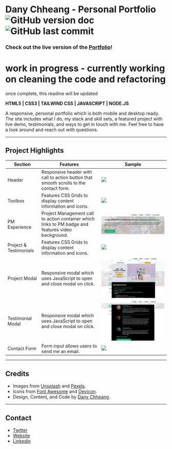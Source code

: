 # Dany Chheang - Personal Portfolio ![GitHub version doc](https://img.shields.io/badge/Version-1.0.0-red) ![GitHub last commit](https://img.shields.io/github/last-commit/dcc5235/Personal_Portfolio?style=flat-square) 

### Check out the live version of the [Portfolio](https://danychheang.com/)!

# work in progress - currently working on cleaning the code and refactoring

once complete, this readme will be updated

**HTML5 | CSS3 | TAILWIND CSS | JAVASCRIPT | NODE.JS**

A responsive, personal portfolio which is both mobile and desktop ready. The site includes what I do, my stack and skill sets, a featured project with live demo, testimonials, and ways to get in touch with me. Feel free to have a look around and reach out with questions.

---

## Project Highlights

Section | Features | Sample
------------ | ------------- | ------------- 
Header | Responsive header with call to action button that smooth scrolls to the contact form. | ![](https://media-exp1.licdn.com/dms/image/C4E22AQGqthAiPP48Ng/feedshare-shrink_800/0/1613745734807?e=1616630400&v=beta&t=wEnH40wWBQbsfJomsaT1O5iextTeLUg053iHEjwkBFQ)
Toolbox | Features CSS Grids to display content information and icons. | ![](https://media-exp1.licdn.com/dms/image/C4E22AQEbuQ5SFLOOjg/feedshare-shrink_2048_1536/0/1613745731776?e=1616630400&v=beta&t=3wc84h86g6QwfNmKsOV3TI68VF_w9u8EqOUQO4-Fr_I)
PM Experience | Project Management call to action container which links to PM badge and features video background. | ![](readme/img3.png)
Project & Testimonials | Features CSS Grids to display content information and icons. | ![](https://media-exp1.licdn.com/dms/image/C4E22AQFXOc35W-WmRA/feedshare-shrink_2048_1536/0/1613745731865?e=1616630400&v=beta&t=inO22o4BFGbxXhBfgkyDo0SAqYW3t8Dsq_mILAcM2Mk)
Project Modal | Responsive modal which uses JavaScript to open and close modal on click. | ![](readme/img1.png)
Testimonial Modal | Responsive modal which uses JavaScript to open and close modal on click. | ![](readme/img2.png)
Contact Form | Form input allows users to send me an email.| ![](https://media-exp1.licdn.com/dms/image/C4E22AQG40MAPxSXI2w/feedshare-shrink_2048_1536/0/1613745732166?e=1616630400&v=beta&t=3xTYktJs-2_q4DiG8C3LHWVFR8XXHzA1HGOuuor0_HM)

---

## Credits

- Images from [Unsplash](https://unsplash.com/) and [Pexels](https://www.pexels.com/).
- Icons from [Font Awesome](https://fontawesome.com/) and [Devicon](https://devicon.dev/).
- Design, Content, and Code by [Dany Chheang](https://github.com/dcc5235).

---

## Contact

- [Twitter](https://twitter.com/DanyChheang)
- [Website](https://danychheang.com)
- [Linkedin](https://www.linkedin.com/in/danychheang/)
